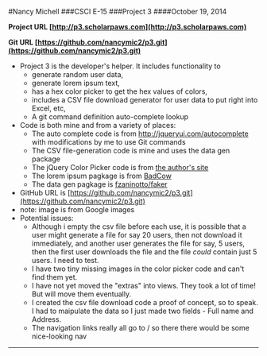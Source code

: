 
#Nancy Michell
###CSCI E-15
###Project 3
####October 19, 2014

**Project URL [http://p3.scholarpaws.com](http://p3.scholarpaws.com)**

**Git URL [https://github.com/nancymic2/p3.git](https://github.com/nancymic2/p3.git)**

+ Project 3 is the developer's helper. It includes functionality to 
	+ generate random user data, 
	+ generate lorem ipsum text, 
	+ has a hex color picker to get the hex values of colors, 
	+ includes a CSV file download generator for user data to put right into Excel, etc,
	+ A git command definition auto-complete lookup
+ Code is both mine and from a variety of places:
	+ The auto complete code is from <a href="http://jqueryui.com/autocomplete">http://jqueryui.com/autocomplete</a> with modifications by me to use Git commands
	+ The CSV file-generation code is mine and uses the data gen package
	+ The jQuery Color Picker code is from <a href="http://antproduction.free.fr/AntColorPicker/samples/basic-sample-antcolorpicker.html">the author's site</a>
	+  The lorem ipsum pagkage is from <a href="https://packagist.org/packages/badcow/lorem-ipsum">BadCow</a>
	+  The data gen pagkage is <a href="https://packagist.org/packages/fzaninotto/faker">fzaninotto/faker</a>
+ GitHub URL is [https://github.com/nancymic2/p3.git](https://github.com/nancymic2/p3.git)
+ note: image is from Google images
+ Potential issues:
	+ Although i empty the csv file before each use, it is possible that a user might generate a file for say 20 users, then not download it immediately, and another user generates the file for say, 5 users, then the first user downloads the file and the file *could* contain just 5 users. I need to test.
	+ I have two tiny missing images in the color picker code and can't find them yet.
	+ I have not yet moved the "extras" into views. They took a lot of time! But will move them eventually.
	+ I created the csv file download code a proof of concept, so to speak. I had to maipulate the data so I just made two fields - Full name and Address.
	+ The navigation links really all go to / so there there would be some nice-looking nav



***

